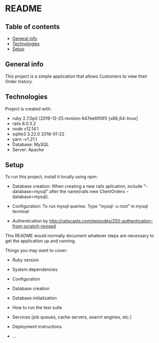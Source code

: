 # README
## Table of contents
* [General info](#general-info)
* [Technologies](#technologies)
* [Setup](#setup)

## General info
This project is a simple application that allows Customers to view their Order history.
	
## Technologies
Project is created with:

* ruby 2.7.0p0 (2019-12-25 revision 647ee6f091) [x86_64-linux]
* rails 6.0.3.2
* node v12.14.1
* sqlite3 3.22.0 2018-01-22
* yarn -v1.21.1
* Database: MySQL
* Server: Apache

	
## Setup
To run this project, install it locally using npm:

* Database creation:
 When creating a new rails aplication, include "–database=mysql" after the name(rails new ClientOrders –database=mysql).

* Configuration:
 To run mysql queries: Type "mysql -u root" in mysql terminal

* Authentication by 
 http://railscasts.com/episodes/250-authentication-from-scratch-revised







This README would normally document whatever steps are necessary to get the
application up and running.

Things you may want to cover:

* Ruby version

* System dependencies

* Configuration

* Database creation

* Database initialization

* How to run the test suite

* Services (job queues, cache servers, search engines, etc.)

* Deployment instructions

* ...
